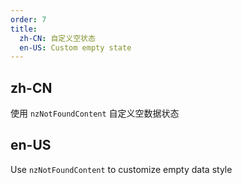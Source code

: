```yaml
---
order: 7
title:
  zh-CN: 自定义空状态
  en-US: Custom empty state
---
```


## zh-CN

使用 `nzNotFoundContent` 自定义空数据状态

## en-US

Use `nzNotFoundContent` to customize empty data style


